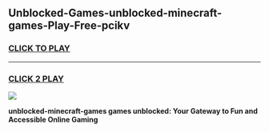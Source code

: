 
## Unblocked-Games-unblocked-minecraft-games-Play-Free-pcikv
<h3>
<a href="https://premium76.site?title=unblocked-minecraft-games&ref=18A">CLICK TO PLAY</a></h3>
<hr>

<h3>
<a href="https://premium76.site?title=unblocked-minecraft-games&ref=18A">CLICK 2 PLAY</a>
  
</h3>

<a href="https://premium76.site?title=unblocked-minecraft-games&ref=18A"><img src="https://clearcache.store/games.png"></a>


**unblocked-minecraft-games games unblocked: Your Gateway to Fun and Accessible Online Gaming**
